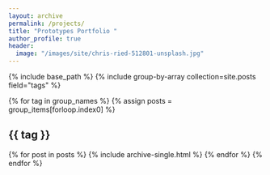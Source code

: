 ```yaml
---
layout: archive
permalink: /projects/
title: "Prototypes Portfolio "
author_profile: true
header:
  image: "/images/site/chris-ried-512801-unsplash.jpg"
---
```

<!-- Tags used here are the libraries and purpose -->
{% include base_path %}
{% include group-by-array collection=site.posts field="tags" %}

{% for tag in group_names %}
  {% assign posts = group_items[forloop.index0] %}
  <h2 id="{{ tag | slugify }}" class="archive__subtitle">{{ tag }}</h2>
  {% for post in posts %}
    {% include archive-single.html %}
  {% endfor %}
{% endfor %}